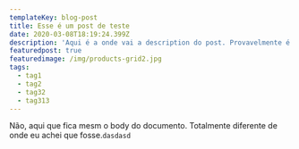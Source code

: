```yaml
---
templateKey: blog-post
title: Esse é um post de teste
date: 2020-03-08T18:19:24.399Z
description: 'Aqui é a onde vai a description do post. Provavelmente é o body '
featuredpost: true
featuredimage: /img/products-grid2.jpg
tags:
  - tag1
  - tag2
  - tag32
  - tag313
---
```

Não, aqui que fica mesm o body do documento. Totalmente diferente de onde eu achei que fosse.`dasdasd`